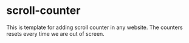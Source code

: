 # scroll-counter
This is template for adding scroll counter in any website. The counters resets every time we are out of screen.
